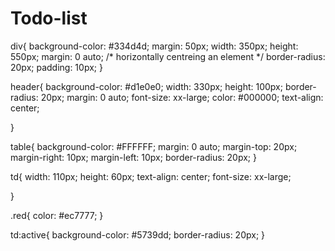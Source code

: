 # Todo-list

div{
	background-color: #334d4d;
	margin: 50px;
	width: 350px;
	height: 550px;
	margin: 0 auto;			/* horizontally centreing an element */
	border-radius: 20px;
	padding: 10px;
}

header{
	background-color: #d1e0e0;
	width: 330px;
	height: 100px;
	border-radius: 20px;
	margin: 0 auto;	
	font-size: xx-large;
	color: #000000;
	text-align: center;

}

table{
	background-color: #FFFFFF;
	margin: 0 auto;
	margin-top: 20px;
	margin-right: 10px;
	margin-left: 10px;
	border-radius: 20px;
}

td{
	width: 110px;
	height: 60px;
	text-align: center;
	font-size: xx-large;

}

.red{
	color: #ec7777;
}

td:active{
	background-color: #5739dd;
	border-radius: 20px;
} 
